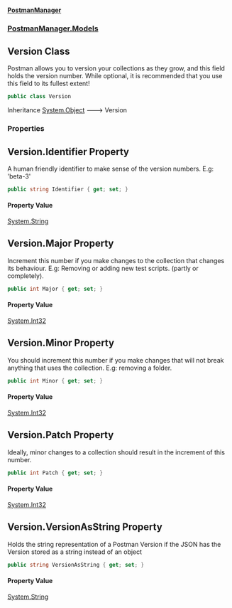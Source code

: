 #### [PostmanManager](PostmanManager.md 'PostmanManager')
### [PostmanManager.Models](PostmanManager.md#PostmanManager.Models 'PostmanManager.Models')

## Version Class

Postman allows you to version your collections as they grow, 
and this field holds the version number. While optional, 
it is recommended that you use this field to its fullest extent!

```csharp
public class Version
```

Inheritance [System.Object](https://docs.microsoft.com/en-us/dotnet/api/System.Object 'System.Object') &#129106; Version
### Properties

<a name='PostmanManager.Models.Version.Identifier'></a>

## Version.Identifier Property

A human friendly identifier to make sense of the version numbers. E.g: 'beta-3'

```csharp
public string Identifier { get; set; }
```

#### Property Value
[System.String](https://docs.microsoft.com/en-us/dotnet/api/System.String 'System.String')

<a name='PostmanManager.Models.Version.Major'></a>

## Version.Major Property

Increment this number if you make changes to the collection that changes its behaviour. 
E.g: Removing or adding new test scripts. (partly or completely).

```csharp
public int Major { get; set; }
```

#### Property Value
[System.Int32](https://docs.microsoft.com/en-us/dotnet/api/System.Int32 'System.Int32')

<a name='PostmanManager.Models.Version.Minor'></a>

## Version.Minor Property

You should increment this number if you make changes that will not break 
anything that uses the collection. E.g: removing a folder.

```csharp
public int Minor { get; set; }
```

#### Property Value
[System.Int32](https://docs.microsoft.com/en-us/dotnet/api/System.Int32 'System.Int32')

<a name='PostmanManager.Models.Version.Patch'></a>

## Version.Patch Property

Ideally, minor changes to a collection should result in the increment of this number.

```csharp
public int Patch { get; set; }
```

#### Property Value
[System.Int32](https://docs.microsoft.com/en-us/dotnet/api/System.Int32 'System.Int32')

<a name='PostmanManager.Models.Version.VersionAsString'></a>

## Version.VersionAsString Property

Holds the string representation of a Postman Version if the JSON has
the Version stored as a string instead of an object

```csharp
public string VersionAsString { get; set; }
```

#### Property Value
[System.String](https://docs.microsoft.com/en-us/dotnet/api/System.String 'System.String')